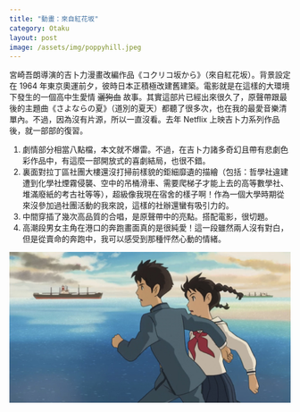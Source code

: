 ```yaml
---
title: "動畫：來自紅花坂"
category: Otaku
layout: post
image: /assets/img/poppyhill.jpeg
---
```


宮崎吾朗導演的吉卜力漫畫改編作品《コクリコ坂から》（來自紅花坂）。背景設定在 1964 年東京奧運前夕，彼時日本正積極改建舊建築。電影就是在這樣的大環境下發生的一個高中生愛情 <del>灑狗血</del> 故事。其實這部片已經出來很久了，原聲帶跟最後的主題曲《さよならの夏》（道別的夏天）都聽了很多次，也在我的最愛音樂清單內。不過，因為沒有片源，所以一直沒看。去年 Netflix 上映吉卜力系列作品後，就一部部的復習。

1. 劇情部分相當八點檔，本文就不爆雷。不過，在吉卜力諸多奇幻且帶有悲劇色彩作品中，有這麼一部開放式的喜劇結局，也很不錯。
2. 裏面對拉丁區社團大樓還沒打掃前樣貌的鉅細靡遺的描繪（包括：哲學社違建遭到化學社煙霧侵襲、空中的吊桶滑車、需要爬梯子才能上去的高等數學社、堆滿廢紙的考古社等等），超級像我現在宿舍的樣子啊！作為一個大學時期從來沒參加過社團活動的我來說，這樣的社辦還蠻有吸引力的。
3. 中間穿插了幾次高品質的合唱，是原聲帶中的亮點。搭配電影，很切題。
4. 高潮段男女主角在港口的奔跑畫面真的是很純愛！這一段雖然兩人沒有對白，但是從賣命的奔跑中，我可以感受到那種怦然心動的情緒。

![Final](/assets/img/poppyhill.jpeg)

